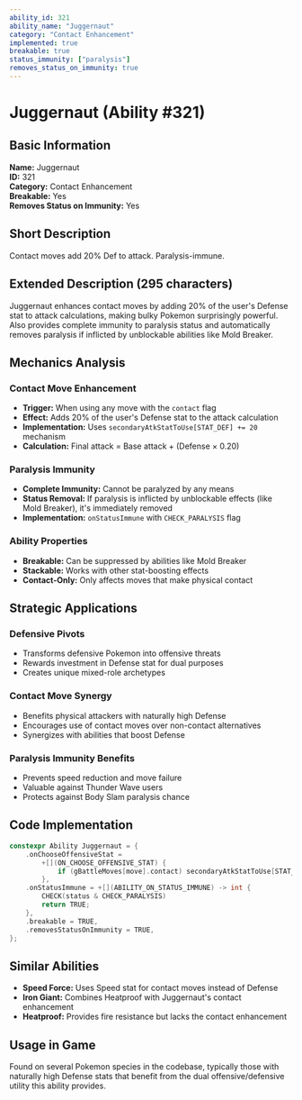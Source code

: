 ```yaml
---
ability_id: 321
ability_name: "Juggernaut"
category: "Contact Enhancement"
implemented: true
breakable: true
status_immunity: ["paralysis"]
removes_status_on_immunity: true
---
```


# Juggernaut (Ability #321)

## Basic Information
**Name:** Juggernaut  
**ID:** 321  
**Category:** Contact Enhancement  
**Breakable:** Yes  
**Removes Status on Immunity:** Yes  

## Short Description
Contact moves add 20% Def to attack. Paralysis-immune.

## Extended Description (295 characters)
Juggernaut enhances contact moves by adding 20% of the user's Defense stat to attack calculations, making bulky Pokemon surprisingly powerful. Also provides complete immunity to paralysis status and automatically removes paralysis if inflicted by unblockable abilities like Mold Breaker.

## Mechanics Analysis

### Contact Move Enhancement
- **Trigger:** When using any move with the `contact` flag
- **Effect:** Adds 20% of the user's Defense stat to the attack calculation
- **Implementation:** Uses `secondaryAtkStatToUse[STAT_DEF] += 20` mechanism
- **Calculation:** Final attack = Base attack + (Defense × 0.20)

### Paralysis Immunity
- **Complete Immunity:** Cannot be paralyzed by any means
- **Status Removal:** If paralysis is inflicted by unblockable effects (like Mold Breaker), it's immediately removed
- **Implementation:** `onStatusImmune` with `CHECK_PARALYSIS` flag

### Ability Properties
- **Breakable:** Can be suppressed by abilities like Mold Breaker
- **Stackable:** Works with other stat-boosting effects
- **Contact-Only:** Only affects moves that make physical contact

## Strategic Applications

### Defensive Pivots
- Transforms defensive Pokemon into offensive threats
- Rewards investment in Defense stat for dual purposes
- Creates unique mixed-role archetypes

### Contact Move Synergy
- Benefits physical attackers with naturally high Defense
- Encourages use of contact moves over non-contact alternatives
- Synergizes with abilities that boost Defense

### Paralysis Immunity Benefits
- Prevents speed reduction and move failure
- Valuable against Thunder Wave users
- Protects against Body Slam paralysis chance

## Code Implementation

```cpp
constexpr Ability Juggernaut = {
    .onChooseOffensiveStat =
        +[](ON_CHOOSE_OFFENSIVE_STAT) {
            if (gBattleMoves[move].contact) secondaryAtkStatToUse[STAT_DEF] += 20;
        },
    .onStatusImmune = +[](ABILITY_ON_STATUS_IMMUNE) -> int {
        CHECK(status & CHECK_PARALYSIS)
        return TRUE;
    },
    .breakable = TRUE,
    .removesStatusOnImmunity = TRUE,
};
```

## Similar Abilities
- **Speed Force:** Uses Speed stat for contact moves instead of Defense
- **Iron Giant:** Combines Heatproof with Juggernaut's contact enhancement
- **Heatproof:** Provides fire resistance but lacks the contact enhancement

## Usage in Game
Found on several Pokemon species in the codebase, typically those with naturally high Defense stats that benefit from the dual offensive/defensive utility this ability provides.